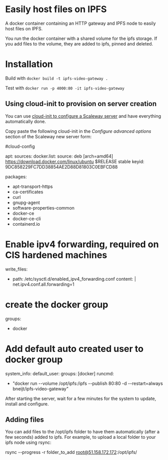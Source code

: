 Easily host files on IPFS
=========================

A docker container containing an HTTP gateway and IPFS node to easily host files on IPFS.

You run the docker container with a shared volume for the ipfs storage. If you add files
to the volume, they are added to ipfs, pinned and deleted.

Installation
============

Build with `docker build -t ipfs-video-gateway .`

Test with `docker run -p 4000:80 -it ipfs-video-gateway`

Using cloud-init to provision on server creation
------------------------------------------------

You can use [cloud-init to configure a Scaleway server](https://www.scaleway.com/docs/how-to-use-cloud-init-to-configure-your-server-at-first-boot/) and have everything automatically done.

Copy paste the following cloud-init in the *Configure advanced options* section of the Scaleway new server form:

#cloud-config

apt:
  sources:
    docker.list:
      source: deb [arch=amd64] https://download.docker.com/linux/ubuntu $RELEASE stable
      keyid: 9DC858229FC7DD38854AE2D88D81803C0EBFCD88

packages:
  - apt-transport-https
  - ca-certificates
  - curl
  - gnupg-agent
  - software-properties-common
  - docker-ce
  - docker-ce-cli
  - containerd.io

# Enable ipv4 forwarding, required on CIS hardened machines
write_files:
  - path: /etc/sysctl.d/enabled_ipv4_forwarding.conf
    content: |
      net.ipv4.conf.all.forwarding=1

# create the docker group
groups:
  - docker

# Add default auto created user to docker group
system_info:
  default_user:
    groups: [docker]
runcmd:
  - "docker run --volume /opt/ipfs:/ipfs --publish 80:80 -d --restart=always bneijt/ipfs-video-gateway"

After starting the server, wait for a few minutes for the system to update, install and configure.

Adding files
------------
You can add files to the /opt/ipfs folder to have them automatically (after a few seconds) added to ipfs. For example, to upload a local folder to your ipfs node using rsync:

  rsync --progress -r folder_to_add root@51.158.172.172:/opt/ipfs/

